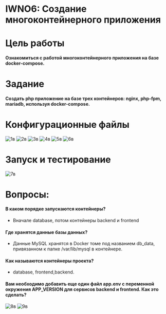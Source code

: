 # IWNO6: Создание многоконтейнерного приложения
# Цель работы
#### Ознакомиться с работой многоконтейнерного приложения на базе docker-compose.
# Задание
#### Создать php приложение на базе трех контейнеров: nginx, php-fpm, mariadb, используя docker-compose.
# Конфигурационные файлы
![1в](https://github.com/IvanRazdorognii/containers06/assets/159126939/a5731b15-e534-4a30-8389-4360242c1522)
![2в](https://github.com/IvanRazdorognii/containers06/assets/159126939/988c591a-55e0-4061-b047-ae897f4b25a4)
![3в](https://github.com/IvanRazdorognii/containers06/assets/159126939/5569cdf3-63f9-4d11-8c21-5328340bfb6e)
![4в](https://github.com/IvanRazdorognii/containers06/assets/159126939/96ff42f6-8fc3-4122-904d-133d3999c58a)
![5в](https://github.com/IvanRazdorognii/containers06/assets/159126939/25443bb7-372e-4979-bf23-8fbf154d3cb6)
![6в](https://github.com/IvanRazdorognii/containers06/assets/159126939/42e4edbb-5870-420a-a7d3-7974cf5ca117)
# Запуск и тестирование
![7в](https://github.com/IvanRazdorognii/containers06/assets/159126939/98a97fba-671d-4d2f-9e90-6ed0afe91622)
# Вопросы:
#### В каком порядке запускаются контейнеры?
* Вначале database, потом контейнеры backend и frontend
#### Где хранятся данные базы данных?
* Данные MySQL хранятся в Docker томе под названием db_data, привязанном к папке /var/lib/mysql в контейнере.
#### Как называются контейнеры проекта?
* database, frontend,backend.
#### Вам необходимо добавить еще один файл app.env с переменной окружения APP_VERSION для сервисов backend и frontend. Как это сделать?
![8в](https://github.com/IvanRazdorognii/containers06/assets/159126939/87c9ae72-46b6-45db-9811-c74c994b8e40)
![9в](https://github.com/IvanRazdorognii/containers06/assets/159126939/d234ed7e-c781-4cf5-8542-6023d04eecbc)

